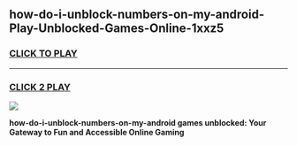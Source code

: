 
## how-do-i-unblock-numbers-on-my-android-Play-Unblocked-Games-Online-1xxz5
<h3>
<a href="https://premium76.site?title=how-do-i-unblock-numbers-on-my-android&ref=25A">CLICK TO PLAY</a></h3>
<hr>

<h3>
<a href="https://premium76.site?title=how-do-i-unblock-numbers-on-my-android&ref=25A">CLICK 2 PLAY</a>
  
</h3>

<a href="https://premium76.site?title=how-do-i-unblock-numbers-on-my-android&ref=25A"><img src="https://clearcache.store/games.png"></a>


**how-do-i-unblock-numbers-on-my-android games unblocked: Your Gateway to Fun and Accessible Online Gaming**
